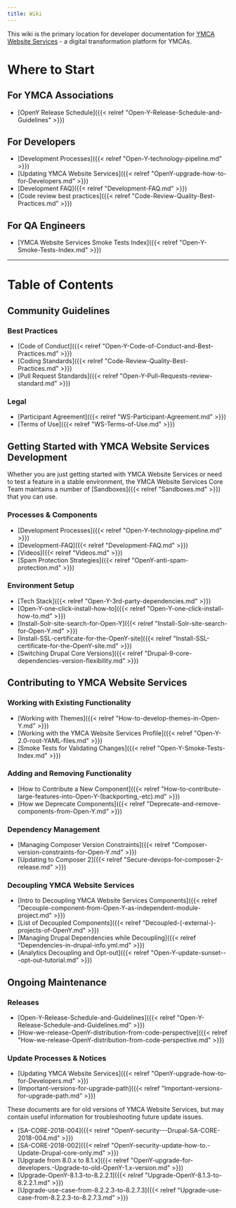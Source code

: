```yaml
---
title: Wiki
---
```


This wiki is the primary location for developer documentation for [YMCA Website Services](https://ycloud.y.org/open-y-association-websites/) - a digital transformation platform for YMCAs.

# Where to Start

## For YMCA Associations

- [OpenY Release Schedule]({{< relref "Open-Y-Release-Schedule-and-Guidelines" >}})

## For Developers

- [Development Processes]({{< relref "Open-Y-technology-pipeline.md" >}})
- [Updating YMCA Website Services]({{< relref "OpenY-upgrade-how-to-for-Developers.md" >}})
- [Development FAQ]({{< relref "Development-FAQ.md" >}})
- [Code review best practices]({{< relref "Code-Review-Quality-Best-Practices.md" >}})

## For QA Engineers

- [YMCA Website Services Smoke Tests Index]({{< relref "Open-Y-Smoke-Tests-Index.md" >}})

---

# Table of Contents

## Community Guidelines

### Best Practices

- [Code of Conduct]({{< relref "Open-Y-Code-of-Conduct-and-Best-Practices.md" >}})
- [Coding Standards]({{< relref "Code-Review-Quality-Best-Practices.md" >}})
- [Pull Request Standards]({{< relref "Open-Y-Pull-Requests-review-standard.md" >}})

### Legal

- [Participant Agreement]({{< relref "WS-Participant-Agreement.md" >}})
- [Terms of Use]({{< relref "WS-Terms-of-Use.md" >}})

## Getting Started with YMCA Website Services Development

Whether you are just getting started with YMCA Website Services or need to test a feature in a stable environment, the YMCA Website Services Core Team maintains a number of [Sandboxes]({{< relref "Sandboxes.md" >}}) that you can use.

### Processes & Components

- [Development Processes]({{< relref "Open-Y-technology-pipeline.md" >}})
- [Development-FAQ]({{< relref "Development-FAQ.md" >}})
- [Videos]({{< relref "Videos.md" >}})
- [Spam Protection Strategies]({{< relref "OpenY-anti-spam-protection.md" >}})

### Environment Setup

- [Tech Stack]({{< relref "Open-Y-3rd-party-dependencies.md" >}})
- [Open-Y-one-click-install-how-to]({{< relref "Open-Y-one-click-install-how-to.md" >}})
- [Install-Solr-site-search-for-Open-Y]({{< relref "Install-Solr-site-search-for-Open-Y.md" >}})
- [Install-SSL-certificate-for-the-OpenY-site]({{< relref "Install-SSL-certificate-for-the-OpenY-site.md" >}})
- [Switching Drupal Core Versions]({{< relref "Drupal-9-core-dependencies-version-flexibility.md" >}})

## Contributing to YMCA Website Services

### Working with Existing Functionality

- [Working with Themes]({{< relref "How-to-develop-themes-in-Open-Y.md" >}})
- [Working with the YMCA Website Services Profile]({{< relref "Open-Y-2.0-root-YAML-files.md" >}})
- [Smoke Tests for Validating Changes]({{< relref "Open-Y-Smoke-Tests-Index.md" >}})

### Adding and Removing Functionality

- [How to Contribute a New Component]({{< relref "How-to-contribute-large-features-into-Open-Y-(backporting,-etc).md" >}})
- [How we Deprecate Components]({{< relref "Deprecate-and-remove-components-from-Open-Y.md" >}})

### Dependency Management

- [Managing Composer Version Constraints]({{< relref "Composer-version-constraints-for-Open-Y.md" >}})
- [Updating to Composer 2]({{< relref "Secure-devops-for-composer-2-release.md" >}})

### Decoupling YMCA Website Services

- [Intro to Decoupling YMCA Website Services Components]({{< relref "Decouple-component-from-Open-Y-as-independent-module-project.md" >}})
- [List of Decoupled Components]({{< relref "Decoupled-(-external-)-projects-of-OpenY.md" >}})
- [Managing Drupal Dependencies while Decoupling]({{< relref "Dependencies-in-drupal-info.yml.md" >}})
- [Analytics Decoupling and Opt-out]({{< relref "Open-Y-update-sunset---opt-out-tutorial.md" >}})

## Ongoing Maintenance

### Releases

- [Open-Y-Release-Schedule-and-Guidelines]({{< relref "Open-Y-Release-Schedule-and-Guidelines.md" >}})
- [How-we-release-OpenY-distribution-from-code-perspective]({{< relref "How-we-release-OpenY-distribution-from-code-perspective.md" >}})

### Update Processes & Notices

- [Updating YMCA Website Services]({{< relref "OpenY-upgrade-how-to-for-Developers.md" >}})
- [Important-versions-for-upgrade-path]({{< relref "Important-versions-for-upgrade-path.md" >}})

These documents are for old versions of YMCA Website Services, but may contain useful information for troubleshooting future update issues.

- [SA-CORE-2018-004]({{< relref "OpenY-security---Drupal-SA-CORE-2018-004.md" >}})
- [SA-CORE-2018-002]({{< relref "OpenY-security-update-how-to.-Update-Drupal-core-only.md" >}})
- [Upgrade from 8.0.x to 8.1.x]({{< relref "OpenY-upgrade-for-developers.-Upgrade-to-old-OpenY-1.x-version.md" >}})
- [Upgrade-OpenY-8.1.3-to-8.2.2.1]({{< relref "Upgrade-OpenY-8.1.3-to-8.2.2.1.md" >}})
- [Upgrade-use-case-from-8.2.2.3-to-8.2.7.3]({{< relref "Upgrade-use-case-from-8.2.2.3-to-8.2.7.3.md" >}})
